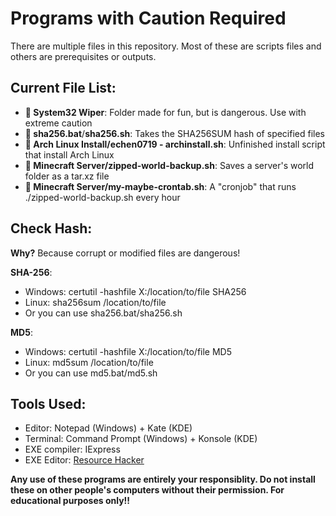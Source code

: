 # Programs with Caution Required

There are multiple files in this repository. Most of these are scripts files and others are prerequisites or outputs.

## Current File List: 

- **📁 System32 Wiper**: Folder made for fun, but is dangerous. Use with extreme caution
- **📄 sha256.bat**/**sha256.sh**: Takes the SHA256SUM hash of specified files
- **📄 Arch Linux Install/echen0719 - archinstall.sh**: Unfinished install script that install Arch Linux
- **📄 Minecraft Server/zipped-world-backup.sh**: Saves a server's world folder as a tar.xz file
- **📄 Minecraft Server/my-maybe-crontab.sh**: A "cronjob" that runs ./zipped-world-backup.sh every hour

## Check Hash: 

**Why?** Because corrupt or modified files are dangerous! 

**SHA-256**: 
- Windows: certutil -hashfile X:/location/to/file SHA256
- Linux: sha256sum /location/to/file
- Or you can use sha256.bat/sha256.sh

**MD5**: 
- Windows: certutil -hashfile X:/location/to/file MD5
- Linux: md5sum /location/to/file
- Or you can use md5.bat/md5.sh

## Tools Used:

- Editor: Notepad (Windows) + Kate (KDE)
- Terminal: Command Prompt (Windows) + Konsole (KDE)
- EXE compiler: IExpress
- EXE Editor: [Resource Hacker](https://github.com/qb40/resource-hacker)

**Any use of these programs are entirely your responsiblity. Do not install these on other people's computers without their permission. For educational purposes only!!**
